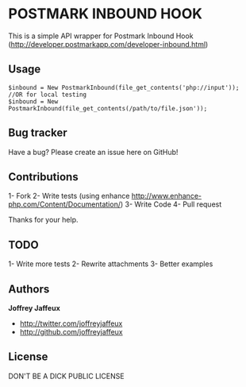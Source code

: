 POSTMARK INBOUND HOOK
=====================

This is a simple API wrapper for Postmark Inbound Hook (http://developer.postmarkapp.com/developer-inbound.html)


Usage
-----

``` include 'lib/postmark_inbound.php';
$inbound = New PostmarkInbound(file_get_contents('php://input'));
//OR for local testing
$inbound = New PostmarkInbound(file_get_contents(/path/to/file.json'));
``` 

Bug tracker
-----------

Have a bug? Please create an issue here on GitHub!


Contributions
-------------

1- Fork
2- Write tests (using enhance http://www.enhance-php.com/Content/Documentation/)
3- Write Code
4- Pull request

Thanks for your help.


TODO
----

1- Write more tests
2- Rewrite attachments
3- Better examples


Authors
-------

**Joffrey Jaffeux**

+ http://twitter.com/joffreyjaffeux
+ http://github.com/joffreyjaffeux

License
---------------------

DON'T BE A DICK PUBLIC LICENSE
